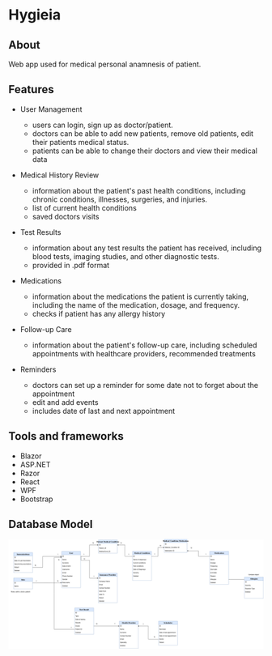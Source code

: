 # Hygieia

## About
Web app used for medical personal anamnesis of patient.
## Features
- User Management
  * users can login, sign up as doctor/patient. 
  * doctors can be able to add new patients, remove old patients, edit their patients medical status.
  * patients can be able to change their doctors and view their medical data
  
- Medical History Review
  * information about the patient's past health conditions, including chronic conditions, illnesses, surgeries, and injuries.
  * list of current health conditions
  * saved doctors visits
  
- Test Results
  * information about any test results the patient has received, including blood tests, imaging studies, and other diagnostic tests.
  * provided in .pdf format
  
- Medications
  * information about the medications the patient is currently taking, including the name of the medication, dosage, and frequency.
  * checks if patient has any allergy history
  
- Follow-up Care
  * information about the patient's follow-up care, including scheduled appointments with healthcare providers, recommended treatments
  
- Reminders
  * doctors can set up a reminder for some date not to forget about the appointment
  * edit and add events
  * includes date of last and next appointment
  
## Tools and frameworks
- Blazor
- ASP.NET
- Razor
- React
- WPF
- Bootstrap

## Database Model
![](HygieiaDataModel.png)
